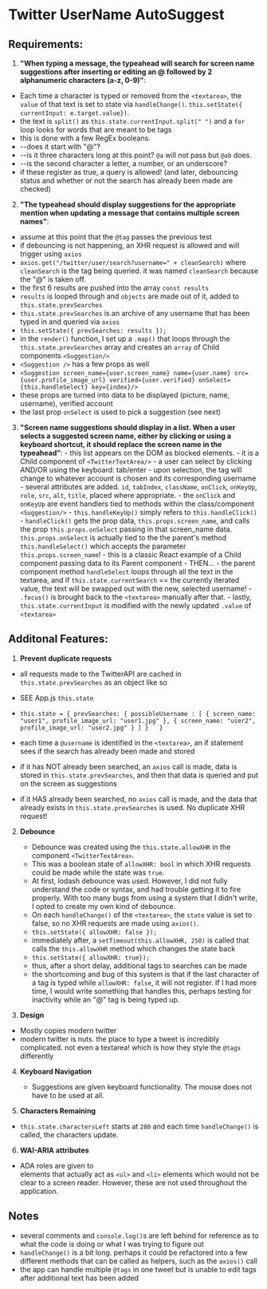 <!-- # Sprout Social Applicant Homework -->
# Twitter UserName AutoSuggest

## Requirements:

1. **"When typing a message, the typeahead will search for screen name suggestions after inserting or editing an @ followed by 2 alphanumeric characters (a-z, 0-9)"**:
  - Each time a character is typed or removed from the `<textarea>`, the `value` of that text is set to state via `handleChange()`. `this.setState({ currentInput: e.target.value})`.
  - the text is `split()` as `this.state.currentInput.split(" ")` and a `for` loop looks for words that are meant to be tags
  - this is done with a few RegEx booleans.
  - --does it start with "@"?
  - --is it three characters long at this point? `@a` will not pass but `@ab` does.
  - --is the second character a letter, a number, or an underscore?
  - if these register as true, a query is allowed! (and later, debouncing status and whether or not the search has already been made are checked)

2. **"The typeahead should display suggestions for the appropriate mention when updating a message that contains multiple screen names"**:
  - assume at this point that the `@tag` passes the previous test
  - if debouncing is not happening, an XHR request is allowed and will trigger using `axios`
  - `axios.get("/twitter/user/search?username=" + cleanSearch)` where `cleanSearch` is the tag being queried. it was named `cleanSearch` because the "@" is taken off.
  - the first 6 results are pushed into the array `const results`
  - `results` is looped through and `objects` are made out of it, added to `this.state.prevSearches`
  - `this.state.prevSearches` is an archive of any username that has been typed in and queried via `axios`
  - `this.setState({ prevSearches: results });`
  - in the `render()` function, I set up a `.map()` that loops through the `this.state.prevSearches` array and creates an `array` of Child components `<Suggestion/>`
  - `<Suggestion />` has a few props as well
  - `<Suggestion screen_name={user.screen_name} name={user.name} src={user.profile_image_url} verified={user.verified} onSelect={this.handleSelect} key={index}/>`
  - these props are turned into data to be displayed (picture, name, username), verified account
  - the last prop `onSelect` is used to pick a suggestion (see next)

  3. **"Screen name suggestions should display in a list. When a user selects a suggested screen name, either by clicking or using a keyboard shortcut, it should replace the screen name in the typeahead"**:
    - this list appears on the DOM as blocked elements.
    - it is a Child component of `<TwitterTextArea/>`
    - a user can select by clicking AND/OR using the keyboard: tab/enter
    - upon selection, the tag will change to whatever account is chosen and its corresponding username
    - several attributes are added. `id`, `tabIndex`, `className`, `onClick`, `onKeyUp`, `role`, `src`, `alt`, `title`, placed where appropriate.
    - the `onClick` and `onKeyUp` are event handlers tied to methods within the class/component `<Suggestion/>`
    - `this.handleKeyUp()` simply refers to `this.handleClick()`
    - `handleClick()` gets the prop data, `this.props.screen_name`, and calls the prop `this.props.onSelect` passing in that screen_name data. `this.props.onSelect` is actually tied to the the parent's method `this.handleSelect()` which accepts the parameter `this.props.screen_name`!
    - this is a classic React example of a Child component passing data to its Parent component
    - THEN...
    - the parent component method `handleSelect` loops through all the text in the textarea, and if `this.state.currentSearch` == the currently iterated value, the text will be swapped out with the new, selected username!
    - `.focus()` is brought back to the `<textarea>` manually after that.
    - lastly, `this.state.currentInput` is modified with the newly updated `.value` of `<textarea>`


## Additonal Features:

1. **Prevent duplicate requests**
  - all requests made to the TwitterAPI are cached in `this.state.prevSearches` as an object like so
  - SEE App.js `this.state`
  - `this.state = { prevSearches:
      { possibleUsername : [
        { screen_name: "user1", profile_image_url: "user1.jpg" },
        { screen_name: "user2", profile_image_url: "user2.jpg" }
      ]
  }  
}`

  - each time a `@username` is identified in the `<textarea>`, an if statement sees if the search has already been made and stored
  - if it has NOT already been searched, an `axios` call is made, data is stored in `this.state.prevSearches`, and then that data is queried and put on the screen as suggestions
  - if it HAS already been searched, no `axios` call is made, and the data that already exists in `this.state.prevSearches` is used. No duplicate XHR request!

2. **Debounce**
   - Debounce was created using the `this.state.allowXHR` in the component `<TwitterTextArea>`.
   - This was a boolean state of `allowXHR: bool` in which XHR requests could be made while the state was `true`.
   - At first, lodash debounce was used. However, I did not fully understand the code or syntax, and had trouble getting it to fire properly. With too many bugs from using a system that I didn't write, I opted to create my own kind of debounce.
   - On each `handleChange()` of the `<textarea>`, the `state` value is set to false, so no XHR requests are made using `axios()`.
   - `this.setState({ allowXHR: false });`
   - immediately after, a `setTimeout(this.allowXHR, 250)` is called that calls the `this.allowXHR` method which changes the state back
   - `this.setState({ allowXHR: true});`
   - thus, after a short delay, additional tags to searches can be made
   - the shortcoming and bug of this system is that if the last character of a tag is typed while `allowXHR: false`, it will not register. If I had more time, I would write something that handles this, perhaps testing for inactivity while an "@" tag is being typed up.

3. **Design**
  - Mostly copies modern twitter
  - modern twitter is nuts. the place to type a tweet is incredibly complicated. not even a textarea! which is how they style the `@tags` differently

4. **Keyboard Navigation**
   - Suggestions are given keyboard functionality. The mouse does not have to be used at all.

5. **Characters Remaining**
  - `this.state.charactersLeft` starts at `280` and each time `handleChange()` is called, the characters update.

6. **WAI-ARIA attributes**
  - ADA roles are given to <div> elements that actually act as `<ul>` and `<li>` elements which would not be clear to a screen reader. However, these are not used throughout the application.

## Notes

- several comments and `console.log()`s are left behind for reference as to what the code is doing or what I was trying to figure out
- `handleChange()` is a bit long. perhaps it could be refactored into a few different methods that can be called as helpers, such as the `axios()` call
- the app can handle multiple `@tags` in one tweet but is unable to edit tags after additional text has been added
